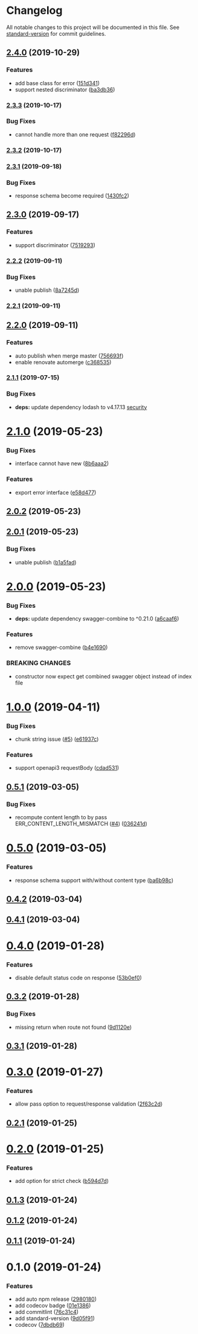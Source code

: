 # Changelog

All notable changes to this project will be documented in this file. See [standard-version](https://github.com/conventional-changelog/standard-version) for commit guidelines.

## [2.4.0](https://github.com/davidNHK/node-swagger-middleware/compare/v2.3.3...v2.4.0) (2019-10-29)


### Features

* add base class for error ([151d341](https://github.com/davidNHK/node-swagger-middleware/commit/151d341))
* support nested discriminator ([ba3db36](https://github.com/davidNHK/node-swagger-middleware/commit/ba3db36))

### [2.3.3](https://github.com/davidNHK/node-swagger-middleware/compare/v2.3.2...v2.3.3) (2019-10-17)


### Bug Fixes

* cannot handle more than one request ([f82296d](https://github.com/davidNHK/node-swagger-middleware/commit/f82296d))

### [2.3.2](https://github.com/davidNHK/node-swagger-middleware/compare/v2.3.1...v2.3.2) (2019-10-17)

### [2.3.1](https://github.com/davidNHK/node-swagger-middleware/compare/v2.3.0...v2.3.1) (2019-09-18)


### Bug Fixes

* response schema become required ([1430fc2](https://github.com/davidNHK/node-swagger-middleware/commit/1430fc2))

## [2.3.0](https://github.com/davidNHK/node-swagger-middleware/compare/v2.2.2...v2.3.0) (2019-09-17)


### Features

* support discriminator ([7519293](https://github.com/davidNHK/node-swagger-middleware/commit/7519293))

### [2.2.2](https://github.com/davidNHK/node-swagger-middleware/compare/v2.2.1...v2.2.2) (2019-09-11)


### Bug Fixes

* unable publish ([8a7245d](https://github.com/davidNHK/node-swagger-middleware/commit/8a7245d))

### [2.2.1](https://github.com/davidNHK/node-swagger-middleware/compare/v2.2.0...v2.2.1) (2019-09-11)

## [2.2.0](https://github.com/davidNHK/node-swagger-middleware/compare/v2.1.1...v2.2.0) (2019-09-11)

### Features

- auto publish when merge master ([756693f](https://github.com/davidNHK/node-swagger-middleware/commit/756693f))
- enable renovate automerge ([c368535](https://github.com/davidNHK/node-swagger-middleware/commit/c368535))

### [2.1.1](https://github.com/davidNHK/node-swagger-middleware/compare/v2.1.0...v2.1.1) (2019-07-15)

### Bug Fixes

- **deps:** update dependency lodash to v4.17.13 [security](<[4f60be1](https://github.com/davidNHK/node-swagger-middleware/commit/4f60be1)>)

<a name="2.1.0"></a>

# [2.1.0](https://github.com/davidNHK/node-swagger-middleware/compare/v2.0.2...v2.1.0) (2019-05-23)

### Bug Fixes

- interface cannot have new ([8b6aaa2](https://github.com/davidNHK/node-swagger-middleware/commit/8b6aaa2))

### Features

- export error interface ([e58d477](https://github.com/davidNHK/node-swagger-middleware/commit/e58d477))

<a name="2.0.2"></a>

## [2.0.2](https://github.com/davidNHK/node-swagger-middleware/compare/v2.0.1...v2.0.2) (2019-05-23)

<a name="2.0.1"></a>

## [2.0.1](https://github.com/davidNHK/node-swagger-middleware/compare/v2.0.0...v2.0.1) (2019-05-23)

### Bug Fixes

- unable publish ([b1a5fad](https://github.com/davidNHK/node-swagger-middleware/commit/b1a5fad))

<a name="2.0.0"></a>

# [2.0.0](https://github.com/davidNHK/node-swagger-middleware/compare/v1.0.0...v2.0.0) (2019-05-23)

### Bug Fixes

- **deps:** update dependency swagger-combine to ^0.21.0 ([a6caaf6](https://github.com/davidNHK/node-swagger-middleware/commit/a6caaf6))

### Features

- remove swagger-combine ([b4e1690](https://github.com/davidNHK/node-swagger-middleware/commit/b4e1690))

### BREAKING CHANGES

- constructor now expect get combined swagger object instead of index file

<a name="1.0.0"></a>

# [1.0.0](https://github.com/davidNHK/node-swagger-middleware/compare/v0.5.1...v1.0.0) (2019-04-11)

### Bug Fixes

- chunk string issue ([#5](https://github.com/davidNHK/node-swagger-middleware/issues/5)) ([e61937c](https://github.com/davidNHK/node-swagger-middleware/commit/e61937c))

### Features

- support openapi3 requestBody ([cdad531](https://github.com/davidNHK/node-swagger-middleware/commit/cdad531))

<a name="0.5.1"></a>

## [0.5.1](https://github.com/davidNHK/node-swagger-middleware/compare/v0.5.0...v0.5.1) (2019-03-05)

### Bug Fixes

- recompute content length to by pass ERR_CONTENT_LENGTH_MISMATCH ([#4](https://github.com/davidNHK/node-swagger-middleware/issues/4)) ([036241d](https://github.com/davidNHK/node-swagger-middleware/commit/036241d))

<a name="0.5.0"></a>

# [0.5.0](https://github.com/davidNHK/node-swagger-middleware/compare/v0.4.2...v0.5.0) (2019-03-05)

### Features

- response schema support with/without content type ([ba6b98c](https://github.com/davidNHK/node-swagger-middleware/commit/ba6b98c))

<a name="0.4.2"></a>

## [0.4.2](https://github.com/davidNHK/node-swagger-middleware/compare/v0.4.1...v0.4.2) (2019-03-04)

<a name="0.4.1"></a>

## [0.4.1](https://github.com/davidNHK/node-swagger-middleware/compare/v0.4.0...v0.4.1) (2019-03-04)

<a name="0.4.0"></a>

# [0.4.0](https://github.com/davidNHK/node-swagger-middleware/compare/v0.3.2...v0.4.0) (2019-01-28)

### Features

- disable default status code on response ([53b0ef0](https://github.com/davidNHK/node-swagger-middleware/commit/53b0ef0))

<a name="0.3.2"></a>

## [0.3.2](https://github.com/davidNHK/node-swagger-middleware/compare/v0.3.1...v0.3.2) (2019-01-28)

### Bug Fixes

- missing return when route not found ([9d1120e](https://github.com/davidNHK/node-swagger-middleware/commit/9d1120e))

<a name="0.3.1"></a>

## [0.3.1](https://github.com/davidNHK/node-swagger-middleware/compare/v0.3.0...v0.3.1) (2019-01-28)

<a name="0.3.0"></a>

# [0.3.0](https://github.com/davidNHK/node-swagger-middleware/compare/v0.2.1...v0.3.0) (2019-01-27)

### Features

- allow pass option to request/response validation ([2f63c2d](https://github.com/davidNHK/node-swagger-middleware/commit/2f63c2d))

<a name="0.2.1"></a>

## [0.2.1](https://github.com/davidNHK/node-swagger-middleware/compare/v0.2.0...v0.2.1) (2019-01-25)

<a name="0.2.0"></a>

# [0.2.0](https://github.com/davidNHK/node-swagger-middleware/compare/v0.1.3...v0.2.0) (2019-01-25)

### Features

- add option for strict check ([b594d7d](https://github.com/davidNHK/node-swagger-middleware/commit/b594d7d))

<a name="0.1.3"></a>

## [0.1.3](https://github.com/davidNHK/node-swagger-middleware/compare/v0.1.2...v0.1.3) (2019-01-24)

<a name="0.1.2"></a>

## [0.1.2](https://github.com/davidNHK/node-swagger-middleware/compare/v0.1.1...v0.1.2) (2019-01-24)

<a name="0.1.1"></a>

## [0.1.1](https://github.com/davidNHK/node-swagger-middleware/compare/v0.1.0...v0.1.1) (2019-01-24)

<a name="0.1.0"></a>

# 0.1.0 (2019-01-24)

### Features

- add auto npm release ([2980180](https://github.com/davidNHK/node-swagger-middleware/commit/2980180))
- add codecov badge ([01e1386](https://github.com/davidNHK/node-swagger-middleware/commit/01e1386))
- add commitlint ([76c31c4](https://github.com/davidNHK/node-swagger-middleware/commit/76c31c4))
- add standard-version ([9d05f91](https://github.com/davidNHK/node-swagger-middleware/commit/9d05f91))
- codecov ([7dbdb69](https://github.com/davidNHK/node-swagger-middleware/commit/7dbdb69))
